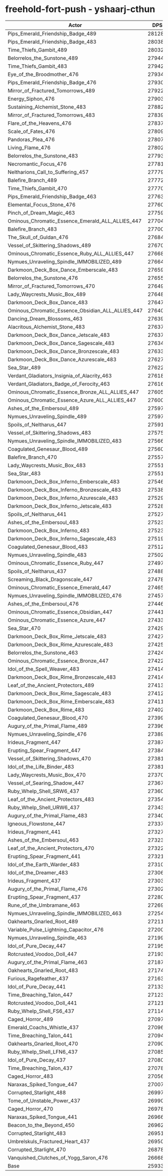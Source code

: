 # freehold-fort-push - yshaarj-cthun
| Actor | DPS | Increase |
|---|:---:|:---:|
|Pips_Emerald_Friendship_Badge_489|281284|8.46%|
|Pips_Emerald_Friendship_Badge_483|280381|8.11%|
|Time_Thiefs_Gambit_489|280327|8.09%|
|Belorrelos_the_Sunstone_489|279442|7.75%|
|Time_Thiefs_Gambit_483|279427|7.75%|
|Eye_of_the_Broodmother_476|279341|7.71%|
|Pips_Emerald_Friendship_Badge_476|279300|7.70%|
|Mirror_of_Fractured_Tomorrows_489|279229|7.67%|
|Energy_Siphon_476|279032|7.59%|
|Sustaining_Alchemist_Stone_483|278829|7.52%|
|Mirror_of_Fractured_Tomorrows_483|278394|7.35%|
|Flare_of_the_Heavens_476|278379|7.34%|
|Scale_of_Fates_476|278097|7.23%|
|Pandoras_Plea_476|278079|7.23%|
|Living_Flame_476|278024|7.21%|
|Belorrelos_the_Sunstone_483|277930|7.17%|
|Necromantic_Focus_476|277814|7.12%|
|Neltharions_Call_to_Suffering_457|277795|7.12%|
|Balefire_Branch_489|277723|7.09%|
|Time_Thiefs_Gambit_470|277700|7.08%|
|Pips_Emerald_Friendship_Badge_463|277638|7.06%|
|Elemental_Focus_Stone_476|277606|7.04%|
|Pinch_of_Dream_Magic_463|277592|7.04%|
|Ominous_Chromatic_Essence_Emerald_ALL_ALLIES_447|277041|6.83%|
|Balefire_Branch_483|277002|6.81%|
|The_Skull_of_Guldan_476|276849|6.75%|
|Vessel_of_Skittering_Shadows_489|276709|6.70%|
|Ominous_Chromatic_Essence_Ruby_ALL_ALLIES_447|276680|6.69%|
|Nymues_Unraveling_Spindle_IMMOBILIZED_489|276643|6.67%|
|Darkmoon_Deck_Box_Dance_Emberscale_483|276592|6.65%|
|Belorrelos_the_Sunstone_476|276550|6.64%|
|Mirror_of_Fractured_Tomorrows_470|276491|6.61%|
|Lady_Waycrests_Music_Box_489|276485|6.61%|
|Darkmoon_Deck_Box_Dance_483|276477|6.61%|
|Ominous_Chromatic_Essence_Obsidian_ALL_ALLIES_447|276406|6.58%|
|Dancing_Dream_Blossoms_463|276395|6.58%|
|Alacritous_Alchemist_Stone_483|276375|6.57%|
|Darkmoon_Deck_Box_Dance_Jetscale_483|276370|6.57%|
|Darkmoon_Deck_Box_Dance_Sagescale_483|276343|6.56%|
|Darkmoon_Deck_Box_Dance_Bronzescale_483|276339|6.56%|
|Darkmoon_Deck_Box_Dance_Azurescale_483|276271|6.53%|
|Sea_Star_489|276228|6.51%|
|Verdant_Gladiators_Insignia_of_Alacrity_463|276181|6.50%|
|Verdant_Gladiators_Badge_of_Ferocity_463|276163|6.49%|
|Ominous_Chromatic_Essence_Bronze_ALL_ALLIES_447|276056|6.45%|
|Ominous_Chromatic_Essence_Azure_ALL_ALLIES_447|276009|6.43%|
|Ashes_of_the_Embersoul_489|275979|6.42%|
|Nymues_Unraveling_Spindle_489|275978|6.42%|
|Spoils_of_Neltharus_447|275915|6.39%|
|Vessel_of_Skittering_Shadows_483|275751|6.33%|
|Nymues_Unraveling_Spindle_IMMOBILIZED_483|275667|6.30%|
|Coagulated_Genesaur_Blood_489|275603|6.27%|
|Balefire_Branch_470|275570|6.26%|
|Lady_Waycrests_Music_Box_483|275516|6.24%|
|Sea_Star_483|275512|6.24%|
|Darkmoon_Deck_Box_Inferno_Emberscale_483|275465|6.22%|
|Darkmoon_Deck_Box_Inferno_Bronzescale_483|275380|6.19%|
|Darkmoon_Deck_Box_Inferno_Azurescale_483|275299|6.16%|
|Darkmoon_Deck_Box_Inferno_Jetscale_483|275285|6.15%|
|Spoils_of_Neltharus_441|275270|6.14%|
|Ashes_of_the_Embersoul_483|275235|6.13%|
|Darkmoon_Deck_Box_Inferno_483|275233|6.13%|
|Darkmoon_Deck_Box_Inferno_Sagescale_483|275192|6.11%|
|Coagulated_Genesaur_Blood_483|275125|6.09%|
|Nymues_Unraveling_Spindle_483|275028|6.05%|
|Ominous_Chromatic_Essence_Ruby_447|274972|6.03%|
|Spoils_of_Neltharus_437|274889|6.00%|
|Screaming_Black_Dragonscale_447|274782|5.96%|
|Ominous_Chromatic_Essence_Emerald_447|274656|5.91%|
|Nymues_Unraveling_Spindle_IMMOBILIZED_476|274574|5.88%|
|Ashes_of_the_Embersoul_476|274469|5.84%|
|Ominous_Chromatic_Essence_Obsidian_447|274413|5.81%|
|Ominous_Chromatic_Essence_Azure_447|274332|5.78%|
|Sea_Star_470|274293|5.77%|
|Darkmoon_Deck_Box_Rime_Jetscale_483|274271|5.76%|
|Darkmoon_Deck_Box_Rime_Azurescale_483|274251|5.75%|
|Belorrelos_the_Sunstone_463|274248|5.75%|
|Ominous_Chromatic_Essence_Bronze_447|274225|5.74%|
|Idol_of_the_Spell_Weaver_483|274149|5.71%|
|Darkmoon_Deck_Box_Rime_Bronzescale_483|274140|5.71%|
|Leaf_of_the_Ancient_Protectors_489|274138|5.71%|
|Darkmoon_Deck_Box_Rime_Sagescale_483|274124|5.70%|
|Darkmoon_Deck_Box_Rime_Emberscale_483|274115|5.70%|
|Darkmoon_Deck_Box_Rime_483|274024|5.66%|
|Coagulated_Genesaur_Blood_470|273995|5.65%|
|Augury_of_the_Primal_Flame_489|273960|5.64%|
|Nymues_Unraveling_Spindle_476|273893|5.61%|
|Irideus_Fragment_447|273875|5.61%|
|Erupting_Spear_Fragment_447|273849|5.60%|
|Vessel_of_Skittering_Shadows_470|273815|5.58%|
|Idol_of_the_Life_Binder_483|273814|5.58%|
|Lady_Waycrests_Music_Box_470|273705|5.54%|
|Vessel_of_Searing_Shadow_447|273676|5.53%|
|Ruby_Whelp_Shell_SRW6_437|273606|5.50%|
|Leaf_of_the_Ancient_Protectors_483|273545|5.48%|
|Ruby_Whelp_Shell_URW6_437|273438|5.44%|
|Augury_of_the_Primal_Flame_483|273400|5.42%|
|Igneous_Flowstone_447|273375|5.41%|
|Irideus_Fragment_441|273277|5.38%|
|Ashes_of_the_Embersoul_463|273235|5.36%|
|Leaf_of_the_Ancient_Protectors_470|273226|5.36%|
|Erupting_Spear_Fragment_441|273213|5.35%|
|Idol_of_the_Earth_Warder_483|273109|5.31%|
|Idol_of_the_Dreamer_483|273069|5.30%|
|Irideus_Fragment_437|273039|5.28%|
|Augury_of_the_Primal_Flame_476|273029|5.28%|
|Erupting_Spear_Fragment_437|272808|5.19%|
|Rune_of_the_Umbramane_463|272696|5.15%|
|Nymues_Unraveling_Spindle_IMMOBILIZED_463|272543|5.09%|
|Oakhearts_Gnarled_Root_489|272115|4.93%|
|Variable_Pulse_Lightning_Capacitor_476|272008|4.89%|
|Nymues_Unraveling_Spindle_463|271990|4.88%|
|Idol_of_Pure_Decay_447|271955|4.87%|
|Rotcrusted_Voodoo_Doll_447|271932|4.86%|
|Augury_of_the_Primal_Flame_463|271877|4.84%|
|Oakhearts_Gnarled_Root_483|271749|4.79%|
|Furious_Ragefeather_437|271639|4.74%|
|Idol_of_Pure_Decay_441|271335|4.63%|
|Time_Breaching_Talon_447|271235|4.59%|
|Rotcrusted_Voodoo_Doll_441|271215|4.58%|
|Ruby_Whelp_Shell_FS6_437|271143|4.55%|
|Caged_Horror_489|270971|4.49%|
|Emerald_Coachs_Whistle_437|270961|4.48%|
|Time_Breaching_Talon_441|270945|4.48%|
|Oakhearts_Gnarled_Root_470|270906|4.46%|
|Ruby_Whelp_Shell_LFN6_437|270858|4.44%|
|Idol_of_Pure_Decay_437|270803|4.42%|
|Time_Breaching_Talon_437|270784|4.41%|
|Caged_Horror_483|270568|4.33%|
|Naraxas_Spiked_Tongue_447|270074|4.14%|
|Corrupted_Starlight_488|269973|4.10%|
|Tome_of_Unstable_Power_437|269906|4.08%|
|Caged_Horror_470|269783|4.03%|
|Naraxas_Spiked_Tongue_441|269669|3.98%|
|Beacon_to_the_Beyond_450|269625|3.97%|
|Corrupted_Starlight_483|269519|3.93%|
|Umbrelskuls_Fractured_Heart_437|269500|3.92%|
|Corrupted_Starlight_470|268780|3.64%|
|Vanquished_Clutches_of_Yogg_Saron_476|266685|2.83%|
|Base|259337|0.00%|
